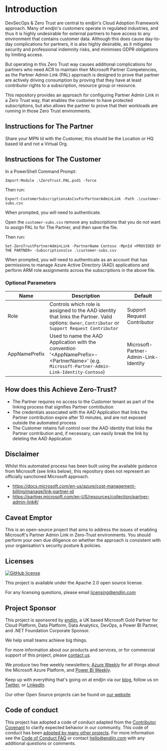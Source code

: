 # Introduction

DevSecOps & Zero Trust are central to endjin's Cloud Adoption Framework approach. Many of endjin's customers operate in regulated industries, and thus it is highly undesirable for external partners to have access to any environment that contains customer data. Although this does cause day-to-day complications for partners, it is also highly desirable, as it mitigates security and professional indemnity risks, and minimises GDPR obligations by limiting access. 

But operating in this Zero Trust way causes additional complications for partners who need ACR to maintain their Microsoft Partner Competencies, as the Partner Admin Link (PAL) approach is designed to prove that partner are actively driving consumption by proving that they have at least contributor rights to a subscription, resource group or resource.

This repository provides an approach for configuring Partner Admin Link in a Zero Trust way, that enables the customer to have protected subscriptions, but also allows the partner to prove that their workloads are running in those Zero Trust environments.

## Instructions for The Partner

Share your MPN Id with the Customer, this should be the Location or HQ based Id and not a Virtual Org.

## Instructions for The Customer

In a PowerShell Command Prompt:

`Import-Module .\ZeroTrust.PAL.psd1 -force`

Then run:

`Export-CustomerSubscriptionsAsCsvForPartnerAdminLink -Path .\customer-subs.csv`

When prompted, you will need to authenticate.

Open the `customer-subs.csv` remove any subscriptions that you do not want to assign PAL to for The Partner, and then save the file.

Then run:

`Set-ZeroTrustPartnerAdminLink -PartnerName Contoso -MpnId <PROVIDED BY THE PARTNER> -SubscriptionsCsv .\customer-subs.csv`

When prompted, you will need to authenticate as an account that has permissions to manage Azure Active Directory (AAD) applications and perform ARM role assignments across the subscriptions in the above file.

### Optional Parameters

| Name | Description | Default |
|------|-------------|---------|
|Role|Controls which role is assigned to the AAD identity that links the Partner. Valid options: `Owner`, `Contributor` or `Support Request Contributor`|Support Request Contributor|
|AppNamePrefix|Used to name the AAD Application with the convention '\<AppNamePrefix>-\<PartnerName>' (e.g. `Microsoft-Partner-Admin-Link-Identity-Contoso`) |Microsoft-Partner-Admin-Link-Identity|

## How does this Achieve Zero-Trust?

* The Partner requires no access to the Customer tenant as part of the linking process that signifies Partner contribution
* The credentials associated with the AAD Application that links the Partner contribution expire after 10 minutes, and are not exposed outside the automated process
* The Customer retains full control over the AAD identity that links the Partner contribution and, if necessary, can easily break the link by deleting the AAD Application

## Disclaimer

Whilst this automated process has been built using the available guidance from Microsoft (see links below), this repository does not represent an officially sanctioned Microsoft approach.

* https://docs.microsoft.com/en-us/azure/cost-management-billing/manage/link-partner-id
* https://partner.microsoft.com/en-US/resources/collection/partner-admin-link#/


## Caveat Emptor

This is an open-source project that aims to address the issues of enabling Microsoft's Partner Admin Link in Zero-Trust environments.  You should perform your own due diligence on whether the approach is consistent with your organisation's security posture & policies.

## Licenses

[![GitHub license](https://img.shields.io/badge/License-Apache%202-blue.svg)](https://github.com/endjin/zero-trust-partner-admin-link/blob/main/LICENSE)

This project is available under the Apache 2.0 open source license.

For any licensing questions, please email [&#108;&#105;&#99;&#101;&#110;&#115;&#105;&#110;&#103;&#64;&#101;&#110;&#100;&#106;&#105;&#110;&#46;&#99;&#111;&#109;](&#109;&#97;&#105;&#108;&#116;&#111;&#58;&#108;&#105;&#99;&#101;&#110;&#115;&#105;&#110;&#103;&#64;&#101;&#110;&#100;&#106;&#105;&#110;&#46;&#99;&#111;&#109;)

## Project Sponsor

This project is sponsored by [endjin](https://endjin.com), a UK based Microsoft Gold Partner for Cloud Platform, Data Platform, Data Analytics, DevOps, a Power BI Partner, and .NET Foundation Corporate Sponsor.

We help small teams achieve big things.

For more information about our products and services, or for commercial support of this project, please [contact us](https://endjin.com/contact-us). 

We produce two free weekly newsletters; [Azure Weekly](https://azureweekly.info) for all things about the Microsoft Azure Platform, and [Power BI Weekly](https://powerbiweekly.info).

Keep up with everything that's going on at endjin via our [blog](https://blogs.endjin.com/), follow us on [Twitter](https://twitter.com/endjin), or [LinkedIn](https://www.linkedin.com/company/1671851/).

Our other Open Source projects can be found on [our website](https://endjin.com/open-source)

## Code of conduct

This project has adopted a code of conduct adapted from the [Contributor Covenant](http://contributor-covenant.org/) to clarify expected behavior in our community. This code of conduct has been [adopted by many other projects](http://contributor-covenant.org/adopters/). For more information see the [Code of Conduct FAQ](https://opensource.microsoft.com/codeofconduct/faq/) or contact [&#104;&#101;&#108;&#108;&#111;&#064;&#101;&#110;&#100;&#106;&#105;&#110;&#046;&#099;&#111;&#109;](&#109;&#097;&#105;&#108;&#116;&#111;:&#104;&#101;&#108;&#108;&#111;&#064;&#101;&#110;&#100;&#106;&#105;&#110;&#046;&#099;&#111;&#109;) with any additional questions or comments.